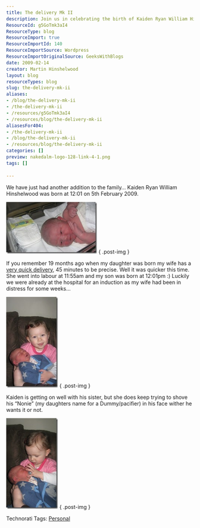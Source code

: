 ```yaml
---
title: The delivery Mk II
description: Join us in celebrating the birth of Kaiden Ryan William Hinshelwood! Discover the heartwarming story of his quick arrival and family moments.
ResourceId: g5GoTmk3aI4
ResourceType: blog
ResourceImport: true
ResourceImportId: 140
ResourceImportSource: Wordpress
ResourceImportOriginalSource: GeeksWithBlogs
date: 2009-02-14
creator: Martin Hinshelwood
layout: blog
resourceTypes: blog
slug: the-delivery-mk-ii
aliases:
- /blog/the-delivery-mk-ii
- /the-delivery-mk-ii
- /resources/g5GoTmk3aI4
- /resources/blog/the-delivery-mk-ii
aliasesFor404:
- /the-delivery-mk-ii
- /blog/the-delivery-mk-ii
- /resources/blog/the-delivery-mk-ii
categories: []
preview: nakedalm-logo-128-link-4-1.png
tags: []

---
```

We have just had another addition to the family… Kaiden Ryan William Hinshelwood was born at 12:01 on 5th February 2009.

[![2009-02-05 008](images/TheDeliveryMkII_65F4-2009-02-05-008_thumb-1-2.jpg)](http://blog.hinshelwood.com/files/2011/05/GWB-WindowsLiveWriter-TheDeliveryMkII_65F4-2009-02-05-008.jpg)
{ .post-img }

If you remember 19 months ago when my daughter was born my wife has a [very quick delivery](http://blog.hinshelwood.com/archive/2007/06/25/The-Delivery.aspx), 45 minutes to be precise. Well it was quicker this time. She went into labour at 11:55am and my son was born at 12:01pm :) Luckily we were already at the hospital for an induction as my wife had been in distress for some weeks…

[![2009-02-06 003](images/TheDeliveryMkII_65F4-2009-02-06-003_thumb-2-3.jpg)](http://blog.hinshelwood.com/files/2011/05/GWB-WindowsLiveWriter-TheDeliveryMkII_65F4-2009-02-06-003.jpg)
{ .post-img }

Kaiden is getting on well with his sister, but she does keep trying to shove his “Nonie” (my daughters name for a Dummy/pacifier) in his face wither he wants it or not.

[![2009-02-06 007](images/TheDeliveryMkII_65F4-2009-02-06-007_thumb-3-4.jpg)](http://blog.hinshelwood.com/files/2011/05/GWB-WindowsLiveWriter-TheDeliveryMkII_65F4-2009-02-06-007.jpg)
{ .post-img }

Technorati Tags: [Personal](http://technorati.com/tags/Personal)
